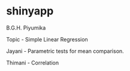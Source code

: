 # shinyapp

B.G.H. Piyumika 

Topic - Simple Linear Regression 

Jayani - Parametric tests for mean comparison.
 
 Thimani - Correlation
